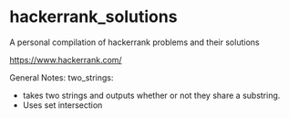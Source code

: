 # hackerrank_solutions
A personal compilation of hackerrank problems and their solutions 

https://www.hackerrank.com/

General Notes:
two_strings:
- takes two strings and outputs whether or not they share a substring. 
- Uses set intersection
